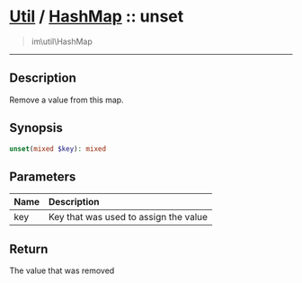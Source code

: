 # [Util](Util.md) / [HashMap](Util-HashMap.md) :: unset
 > im\util\HashMap
____

## Description
Remove a value from this map.

## Synopsis
```php
unset(mixed $key): mixed
```

## Parameters
| Name | Description |
| :--- | :---------- |
| key | Key that was used to assign the value |

## Return
The value that was removed
